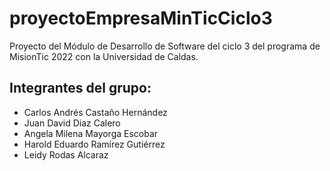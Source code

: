 # proyectoEmpresaMinTicCiclo3

Proyecto del Módulo de Desarrollo de Software del ciclo 3 del programa de MisionTic 2022 con la Universidad de Caldas.

## Integrantes del grupo:
* Carlos Andrés Castaño Hernández 
* Juan David Diaz Calero 
* Angela Milena Mayorga Escobar 
* Harold Eduardo Ramírez Gutiérrez 
* Leidy Rodas Alcaraz 
